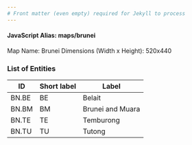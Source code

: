 ```yaml
---
# Front matter (even empty) required for Jekyll to process
---
```


#### JavaScript Alias: maps/brunei

Map Name: Brunei
Dimensions (Width x Height): 520x440





### List of Entities

ID | Short label | Label
---|---|---|
BN.BE|BE|Belait
BN.BM|BM|Brunei and Muara
BN.TE|TE|Temburong
BN.TU|TU|Tutong

